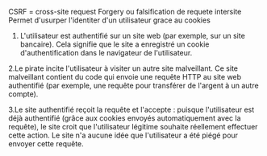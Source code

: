 CSRF = cross-site request Forgery ou falsification de requete intersite 
Permet d'usurper l'identiter d'un utilisateur grace au cookies 
1. L'utilisateur est authentifié sur un site web (par exemple, sur un site bancaire). Cela signifie que le site a enregistré un cookie d'authentification dans le navigateur de l'utilisateur.

2.Le pirate incite l'utilisateur à visiter un autre site malveillant. Ce site malveillant contient du code qui envoie une requête HTTP au site web authentifié (par exemple, une requête pour transférer de l'argent à un autre compte).

3.Le site authentifié reçoit la requête et l'accepte : puisque l'utilisateur est déjà authentifié (grâce aux cookies envoyés automatiquement avec la requête), le site croit que l'utilisateur légitime souhaite réellement effectuer cette action. Le site n'a aucune idée que l'utilisateur a été piégé pour envoyer cette requête.